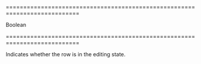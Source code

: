 <!--**
/*-------------------------------------------
    Auto-generated file. Do not modify.
-------------------------------------------

**-->
===========================================================================
<!--type-->Boolean<!--/type-->
===========================================================================

<!--shortDescription-->
Indicates whether the row is in the editing state. 
<!--/shortDescription-->

<!--fullDescription-->

<!--/fullDescription-->